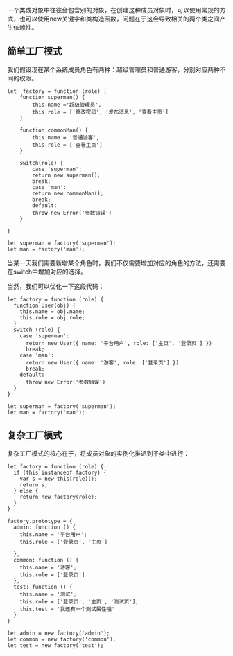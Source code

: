 一个类或对象中往往会包含别的对象，在创建这种成员对象时，可以使用常规的方式，也可以使用new关键字和类构造函数，问题在于这会导致相关的两个类之间产生依赖性。

## 简单工厂模式

我们假设现在某个系统成员角色有两种：超级管理员和普通游客，分别对应两种不同的权限。

```
let  factory = function (role) {
	function superman() {
	    this.name ='超级管理员',
	    this.role = ['修改密码', '发布消息', '查看主页']
	}

	function commonMan() {
	    this.name = '普通游客',
	    this.role = ['查看主页']
	}
	
	switch(role) {
	    case 'superman':
	    return new superman();
	    break;
	    case 'man':
	    return new commonMan();
	    break;
	    default:
	    throw new Error('参数错误')
	}

}

let superman = factory('superman');
let man = factory('man');

```

当某一天我们需要新增某个角色时，我们不仅需要增加对应的角色的方法，还需要在switch中增加对应的选择。

当然，我们可以优化一下这段代码：

```
let factory = function (role) {
  function User(obj) {
    this.name = obj.name;
    this.role = obj.role;
  }
  switch (role) {
    case 'superman':
      return new User({ name: '平台用户', role: ['主页', '登录页'] })
      break;
    case 'man':
      return new User({ name: '游客', role: ['登录页'] })
      break;
    default:
      throw new Error('参数错误')
  }
}

let superman = factory('superman');
let man = factory('man');

```

## 复杂工厂模式

复杂工厂模式的核心在于，将成员对象的实例化推迟到子类中进行：

```
let factory = function (role) {
  if (this instanceof factory) {
    var s = new this[role]();
    return s;
  } else {
    return new factory(role);
  }
}

factory.prototype = {
  admin: function () {
    this.name = '平台用户';
    this.role = ['登录页', '主页']

  },
  common: function () {
    this.name = '游客';
    this.role = ['登录页']
  },
  test: function () {
    this.name = '测试';
    this.role = ['登录页', '主页', '测试页'];
    this.test = '我还有一个测试属性哦'
  }
}

let admin = new factory('admin');
let common = new factory('common');
let test = new factory('test');

```